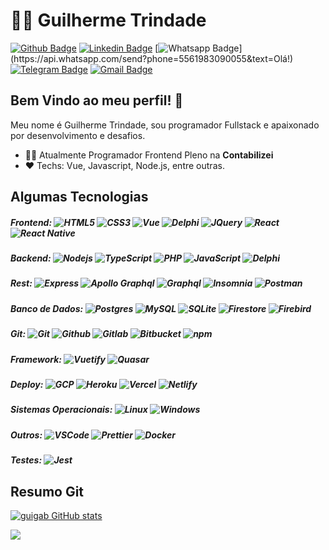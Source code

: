 # :man_technologist: Guilherme Trindade

[![Github Badge](https://img.shields.io/badge/-Github-000?style=flat-square&logo=Github&logoColor=white&link=https://github.com/guigagb)](https://github.com/guigagb)
[![Linkedin Badge](https://img.shields.io/badge/-LinkedIn-blue?style=flat-square&logo=Linkedin&logoColor=white&link=https://www.linkedin.com/in/guigagb/)](https://www.linkedin.com/in/guilherme-trindade/)
[![Whatsapp Badge](https://img.shields.io/badge/-Whatsapp-4CA143?style=flat-square&labelColor=4CA143&logo=whatsapp&logoColor=white&link=https://api.whatsapp.com/send?phone=5561983090055&text=Olá!)](https://api.whatsapp.com/send?phone=5561983090055&text=Olá!)
[![Telegram Badge](https://img.shields.io/badge/-Telegram-1ca0f1?style=flat-square&labelColor=1ca0f1&logo=telegram&logoColor=white&link=https://t.me/guigagb)](https://t.me/guigagb)
[![Gmail Badge](https://img.shields.io/badge/-Gmail-c14438?style=flat-square&logo=Gmail&logoColor=white&link=mailto:bsbtrindade@gmail.com)](mailto:bsbtrindade@gmail.com)

## Bem Vindo ao meu perfil! 👋

Meu nome é Guilherme Trindade, sou programador Fullstack e apaixonado por desenvolvimento e desafios.

- :office_worker: Atualmente Programador Frontend Pleno na **Contabilizei**
- :heart: Techs: Vue, Javascript, Node.js, entre outras.

## Algumas Tecnologias

##### Frontend:  ![HTML5](https://img.shields.io/badge/-HTML5-E34F26?style=flat-square&logo=html5&logoColor=white) ![CSS3](https://img.shields.io/badge/-CSS3-549FDE?style=flat-square&logo=css3&logoColor=white) ![Vue](https://img.shields.io/badge/-VueJS-00b47d?style=flat-square&logo=vue.js&logoColor=white) ![Delphi](https://img.shields.io/badge/-Delphi-ED1F35?style=flat-square&logo=embarcadero&logoColor=white) ![JQuery](https://img.shields.io/badge/-JQuery-0769AD?style=flat-square&logo=JQuery&logoColor=white) ![React](https://img.shields.io/badge/-React.js-45b8d8?style=flat-square&logo=react&logoColor=white) ![React Native](https://img.shields.io/badge/-React%20Native-45b8d8?style=flat-square&logo=react&logoColor=white)

##### Backend: ![Nodejs](https://img.shields.io/badge/-Node.js-43853d?style=flat-square&logo=Node.js&logoColor=white) ![TypeScript](https://img.shields.io/badge/-TypeScript-0077C6?style=flat-square&logo=typescript&logoColor=fff) ![PHP](https://img.shields.io/badge/-PHP-7478ae?style=flat-square&logo=php&logoColor=white) ![JavaScript](https://img.shields.io/badge/-JavaScript-F7B93E?style=flat-square&logo=javascript&logoColor=fff) ![Delphi](https://img.shields.io/badge/-Delphi-ED1F35?style=flat-square&logo=embarcadero&logoColor=white)

##### Rest: ![Express](https://img.shields.io/badge/-Express-000000?style=flat-square&logo=Express&logoColor=white) ![Apollo Graphql](https://img.shields.io/badge/-ApolloGraphql-311C87?style=flat-square&logo=ApolloGraphql&logoColor=white) ![Graphql](https://img.shields.io/badge/-Graphql-e434aa?style=flat-square&logo=Graphql&logoColor=white) ![Insomnia](https://img.shields.io/badge/-Insomnia-5849BE?style=flat-square&logo=insomnia&logoColor=white) ![Postman](https://img.shields.io/badge/-Postman-FF6C37?style=flat-square&logo=postman&logoColor=white)

##### Banco de Dados: ![Postgres](https://img.shields.io/badge/-Postgres-4169E1?style=flat-square&logo=PostgreSQL&logoColor=white) ![MySQL](https://img.shields.io/badge/-MySQL-00758F?style=flat-square&logo=mysql&logoColor=white) ![SQLite](https://img.shields.io/badge/-SQLite-003B57?style=flat-square&logo=sqlite&logoColor=white) ![Firestore](https://img.shields.io/badge/-Firestore-ef380c?style=flat-square&logo=firebase&logoColor=white) ![Firebird](https://img.shields.io/badge/-Firebird-ef380c?style=flat-square&logoColor=white)

##### Git: ![Git](https://img.shields.io/badge/-Git-F05032?style=flat-square&logo=git&logoColor=white) ![Github](https://img.shields.io/badge/-Github-181717?style=flat-square&logo=github&logoColor=white) ![Gitlab](https://img.shields.io/badge/-Gitlab-FCA121?style=flat-square&logo=gitlab&logoColor=white) ![Bitbucket](https://img.shields.io/badge/-Bitbucket-0052CC?style=flat-square&logo=bitbucket&logoColor=white) ![npm](https://img.shields.io/badge/-NPM-CB3837?style=flat-square&logo=npm&logoColor=white)

##### Framework: ![Vuetify](https://img.shields.io/badge/-Vuetify-00b47d?style=flat-square&logo=vuetify&logoColor=white) ![Quasar](https://img.shields.io/badge/-Quasar-1976D2?style=flat-square&logo=quasar&logoColor=white)

##### Deploy: ![GCP](https://img.shields.io/badge/-GCP-4285F4?style=flat-square&logo=google-cloud&logoColor=white) ![Heroku](https://img.shields.io/badge/-Heroku-430098?style=flat-square&logo=Heroku&logoColor=white) ![Vercel](https://img.shields.io/badge/-Vercel-000000?style=flat-square&logo=Vercel&logoColor=white) ![Netlify](https://img.shields.io/badge/-Netlify-00C7B7?style=flat-square&logo=Netlify&logoColor=white) 

##### Sistemas Operacionais: ![Linux](https://img.shields.io/badge/-Linux-16C60C?style=flat-square&logo=linux&logoColor=white) ![Windows](https://img.shields.io/badge/-Windows-00ADEF?style=flat-square&logo=windows&logoColor=white) 

##### Outros: ![VSCode](https://img.shields.io/badge/-VSCode-0085D1?style=flat-square&logo=visual-studio-code&logoColor=white) ![Prettier](https://img.shields.io/badge/-Prettier-1A2B34?style=flat-square&logo=prettier&logoColor=white) ![Docker](https://img.shields.io/badge/-Docker-2496ed?style=flat-square&logo=Docker&logoColor=white)

##### Testes: ![Jest](https://img.shields.io/badge/-Jest-C21325?style=flat-square&logo=Jest&logoColor=white)

## Resumo Git

<a href="http://www.github.com/guigagb"><img src="https://github-readme-stats.vercel.app/api?username=guigagb&show_icons=true&hide=&count_private=true&title_color=3382ed&text_color=ffffff&icon_color=3382ed&bg_color=171717&hide_border=true&show_icons=true" alt="guigab GitHub stats" /></a>

<a href="http://www.github.com/guigagb"><img src="https://github-readme-streak-stats.herokuapp.com/?user=guigagb&stroke=ffffff&background=171717&ring=3382ed&fire=3382ed&currStreakNum=ffffff&currStreakLabel=3382ed&sideNums=ffffff&sideLabels=ffffff&dates=ffffff&hide_border=true" /></a>
